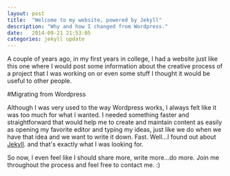 ```yaml
---
layout: post
title:  "Welcome to my website, powered by Jekyll"
description: "Why and how I changed from Wordpress."
date:   2014-09-21 21:53:05
categories: jekyll update
---
```


A couple of years ago, in my first years in college, I had a website just like this one where I would post some information about the creative process of a project that I was working on or even some stuff I thought it would be useful to other people.

#Migrating from Wordpress

Although I was very used to the way Wordpress works, I always felt like it was too much for what I wanted. I needed something faster and straightforward that would help me to create and maintain content as easily as opening my favorite editor and typing my ideas, just like we do when we have that idea and we want to write it down. Fast. Well...I found out about <a href="http://jekyllrb.com/" target="_blank">Jekyll</a>. and that's exactly what I was looking for.

So now, I even feel like I should share more, write more...do more. Join me throughout the process and feel free to contact me. :)

